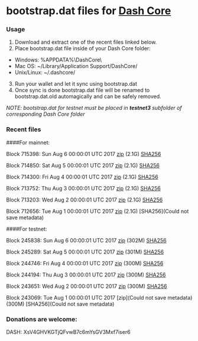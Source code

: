 # bootstrap.dat files for [Dash Core](https://www.dash.org)

### Usage

1. Download and extract one of the recent files linked below.
2. Place bootstrap.dat file inside of your Dash Core folder:
 - Windows: %APPDATA%\DashCore\
 - Mac OS: ~/Library/Application Support/DashCore/
 - Unix/Linux: ~/.dashcore/
3. Run your wallet and let it sync using bootstrap.dat
4. Once sync is done bootstrap.dat file will be renamed to bootstrap.dat.old automagically and can be safely removed.

_NOTE: bootstrap.dat for testnet must be placed in **testnet3** subfolder of corresponding Dash Core folder_

### Recent files

####For mainnet:

Block 715398: Sun Aug  6 00:00:01 UTC 2017 [zip](https://transfer.sh/4QJ3b/bootstrap.dat.20170806.zip) (2.1G) [SHA256](https://transfer.sh/Jcf9L/sha256.txt)

Block 714850: Sat Aug  5 00:00:01 UTC 2017 [zip](https://transfer.sh/LZFHG/bootstrap.dat.20170805.zip) (2.1G) [SHA256](https://transfer.sh/Atojr/sha256.txt)

Block 714300: Fri Aug  4 00:00:01 UTC 2017 [zip](https://transfer.sh/7WNKu/bootstrap.dat.20170804.zip) (2.1G) [SHA256](https://transfer.sh/PSNRh/sha256.txt)

Block 713752: Thu Aug  3 00:00:01 UTC 2017 [zip](https://transfer.sh/Ef8c5/bootstrap.dat.20170803.zip) (2.1G) [SHA256](https://transfer.sh/J9PyW/sha256.txt)

Block 713203: Wed Aug  2 00:00:01 UTC 2017 [zip](https://transfer.sh/O2N58/bootstrap.dat.20170802.zip) (2.1G) [SHA256](https://transfer.sh/A3XUO/sha256.txt)

Block 712656: Tue Aug  1 00:00:01 UTC 2017 [zip](https://transfer.sh/FJbt5/bootstrap.dat.20170801.zip) (2.1G) [SHA256](Could not save metadata)

####For testnet:

Block 245838: Sun Aug  6 00:00:01 UTC 2017 [zip](https://transfer.sh/h4nXH/bootstrap.dat.20170806.zip) (302M) [SHA256](https://transfer.sh/12KJLB/sha256.txt)

Block 245289: Sat Aug  5 00:00:01 UTC 2017 [zip](https://transfer.sh/An5AL/bootstrap.dat.20170805.zip) (301M) [SHA256](https://transfer.sh/rODME/sha256.txt)

Block 244746: Fri Aug  4 00:00:01 UTC 2017 [zip](https://transfer.sh/Sw4kM/bootstrap.dat.20170804.zip) (300M) [SHA256](https://transfer.sh/kqISX/sha256.txt)

Block 244194: Thu Aug  3 00:00:01 UTC 2017 [zip](https://transfer.sh/DAEUS/bootstrap.dat.20170803.zip) (300M) [SHA256](https://transfer.sh/wySSM/sha256.txt)

Block 243651: Wed Aug  2 00:00:01 UTC 2017 [zip](https://transfer.sh/7umWx/bootstrap.dat.20170802.zip) (300M) [SHA256](https://transfer.sh/GTnYY/sha256.txt)

Block 243069: Tue Aug  1 00:00:01 UTC 2017 [zip](Could not save metadata) (300M) [SHA256](Could not save metadata)

### Donations are welcome:

DASH: XsV4GHVKGTjQFvwB7c6mYsGV3Mxf7iser6
